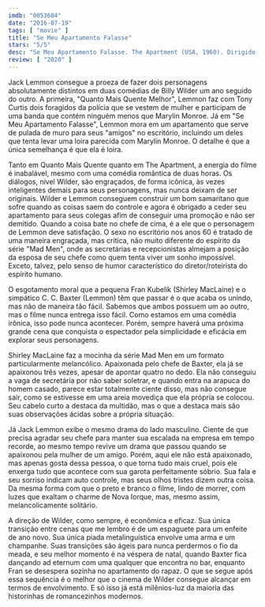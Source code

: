 ```yaml
---
imdb: "0053604"
date: "2016-07-19"
tags: [ "movie" ]
title: "Se Meu Apartamento Falasse"
stars: "5/5"
desc: "Se Meu Apartamento Falasse. The Apartment (USA, 1960). Dirigido por Billy Wilder. Escrito por Billy Wilder, I.A.L. Diamond. Com Jack Lemmon, Shirley MacLaine, Fred MacMurray, Ray Walston, Jack Kruschen, David Lewis, Hope Holiday, Joan Shawlee, Naomi Stevens."
review: [ "2020" ]
---
```

Jack Lemmon consegue a proeza de fazer dois personagens absolutamente distintos em duas comédias de Billy Wilder um ano seguido do outro. A primeira, "Quanto Mais Quente Melhor", Lemmon faz com Tony Curtis dois foragidos da polícia que se vestem de mulher e participam de uma banda que contém ninguém menos que Marylin Monroe. Já em "Se Meu Apartamento Falasse", Lemmon mora em um apartamento que serve de pulada de muro para seus "amigos" no escritório, incluindo um deles que tenta levar uma loira parecida com Marylin Monroe. O detalhe é que a única semelhança é que ela é loira.

Tanto em Quanto Mais Quente quanto em The Apartment, a energia do filme é inabalável, mesmo com uma comédia romântica de duas horas. Os diálogos, nível Wilder, são engraçados, de forma icônica, às vezes inteligentes demais para seus personagens, mas nunca deixam de ser originais. Wilder e Lemmon conseguem construir um bom samaritano que sofre quando as coisas saem do controle e agora é obrigado a ceder seu apartamento para seus colegas afim de conseguir uma promoção e não ser demitido. Quando a coisa bate no chefe de cima, é a ele que o personagem de Lemmon deve satisfação. O sexo no escritório nos anos 60 é tratado de uma maneira engraçada, mas crítica, não muito diferente do espírito da série "Mad Men", onde as secretárias e recepcionistas almejam a posição da esposa de seu chefe como quem tenta viver um sonho impossível. Exceto, talvez, pelo senso de humor característico do diretor/roteirista do espírito humano.

O esgotamento moral que a pequena Fran Kubelik (Shirley MacLaine) e o simpático C. C. Baxter (Lemmon) têm que passar é o que acaba os unindo, mas não de maneira tão fácil. Sabemos que ambos possuem um ao outro, mas o filme nunca entrega isso fácil. Como estamos em uma comédia irônica, isso pode nunca acontecer. Porém, sempre haverá uma próxima grande cena que conquista o espectador pela simplicidade e eficácia em explorar seus personagens.

Shirley MacLaine faz a mocinha da série Mad Men em um formato particularmente melancólico. Apaixonada pelo chefe de Baxter, ela já se apaixonou três vezes, apesar de apontar quatro no dedo. Ela não conseguiu a vaga de secretária por não saber soletrar, e quando entra na arapuca do homem casado, parece estar totalmente ciente disso, mas não consegue sair, como se estivesse em uma areia movediça que ela própria se colocou. Seu cabelo curto a destaca da multidão, mas o que a destaca mais são suas observações ácidas sobre a própria situação.

Já Jack Lemmon exibe o mesmo drama do lado masculino. Ciente de que precisa agradar seu chefe para manter sua escalada na empresa em tempo recorde, ao mesmo tempo revive um drama que passou quando se apaixonou pela mulher de um amigo. Porém, aqui ele não está apaixonado, mas apenas gosta dessa pessoa, o que torna tudo mais cruel, pois ele enxerga tudo que acontece com sua garota perfeitamente sóbrio. Sua fala e seu sorriso indicam auto controle, mas seus olhos tristes dizem outra coisa. Da mesma forma com que o preto e branco o filme, lindo de morrer, com luzes que exaltam o charme de Nova Iorque, mas, mesmo assim, melancolicamente solitário.

A direção de Wilder, como sempre, é econômica e eficaz. Sua única transição entre cenas que me lembro é de um espaguete para um enfeite de ano novo. Sua única piada metalinguística envolve uma arma e um champanhe. Suas transições são ágeis para nunca perdermos o fio da meada, e seu melhor momento é na véspera de natal, quando Baxter fica dançando ad eternum com uma qualquer que encontra no bar, enquanto Fran se desespera sozinha no apartamento do rapaz. O que se segue após essa sequência é o melhor que o cinema de Wilder consegue alcançar em termos de envolvimento. E só isso já está milênios-luz da maioria das historinhas de romancezinhos modernos.
